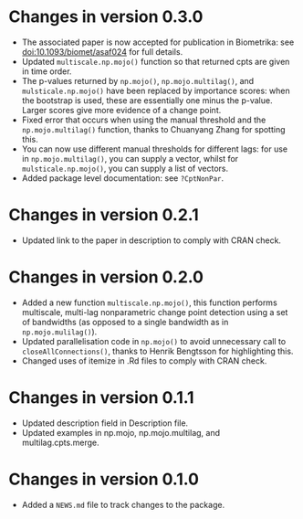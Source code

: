 # Changes in version 0.3.0

* The associated paper is now accepted for publication in Biometrika: see 
<doi:10.1093/biomet/asaf024> for full details.
* Updated `multiscale.np.mojo()` function so that returned cpts are given in 
time order.
* The p-values returned by `np.mojo()`, `np.mojo.multilag()`, and 
`mulsticale.np.mojo()` have been replaced by importance scores: when the 
bootstrap is used, these are essentially one minus the p-value. 
Larger scores give more evidence of a change point.
* Fixed error that occurs when using the manual threshold and the 
`np.mojo.multilag()` function, thanks to Chuanyang Zhang for spotting this.
* You can now use different manual thresholds for different lags: for use 
in `np.mojo.multilag()`, you can supply a vector, whilst for 
`mulsticale.np.mojo()`, you can supply a list of vectors.
* Added package level documentation: see `?CptNonPar`.

# Changes in version 0.2.1

* Updated link to the paper in description to comply with CRAN check.

# Changes in version 0.2.0

* Added a new function `multiscale.np.mojo()`, this function performs multiscale, multi-lag 
nonparametric change point detection using a set of bandwidths (as opposed 
to a single bandwidth as in `np.mojo.mulilag()`).
* Updated parallelisation code in `np.mojo()` to avoid unnecessary call to `closeAllConnections()`, thanks to 
Henrik Bengtsson for highlighting this.
* Changed uses of itemize in .Rd files to comply with CRAN check.

# Changes in version 0.1.1

* Updated description field in Description file.
* Updated examples in np.mojo, np.mojo.multilag, and multilag.cpts.merge.

# Changes in version 0.1.0

* Added a `NEWS.md` file to track changes to the package.
